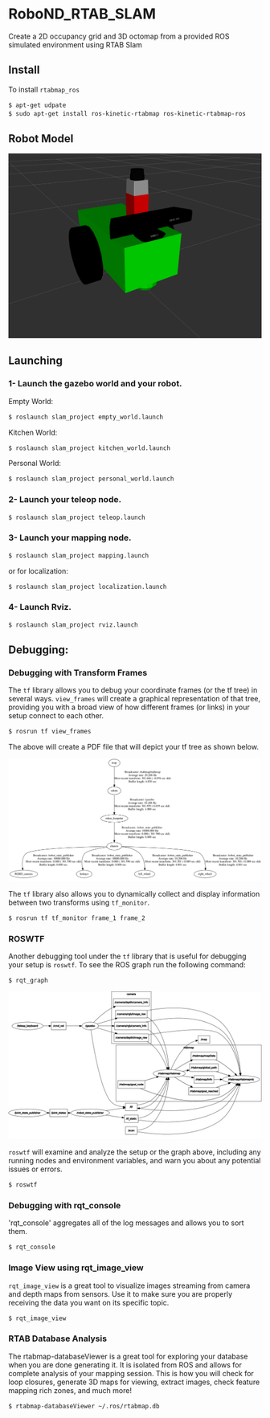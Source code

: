 # RoboND_RTAB_SLAM
Create a 2D occupancy grid and 3D octomap from a provided ROS simulated environment using RTAB Slam


## Install
To install `rtabmap_ros`

```bash
$ apt-get udpate
$ sudo apt-get install ros-kinetic-rtabmap ros-kinetic-rtabmap-ros
```

## Robot Model

<p align="center"> <img src="./misc/robot.png"> </p>

## Launching

### 1- Launch the gazebo world and your robot.

Empty World:
```bash
$ roslaunch slam_project empty_world.launch
```

Kitchen World:
```bash
$ roslaunch slam_project kitchen_world.launch
```

Personal World:
```bash
$ roslaunch slam_project personal_world.launch
```

### 2- Launch your teleop node.
```bash
$ roslaunch slam_project teleop.launch
```

### 3- Launch your mapping node.
```bash
$ roslaunch slam_project mapping.launch
```

or for localization:

```bash
$ roslaunch slam_project localization.launch
```

### 4- Launch Rviz.
```bash
$ roslaunch slam_project rviz.launch
```
## Debugging:

### Debugging with Transform Frames

The `tf` library allows you to debug your coordinate frames (or the tf tree) in several ways. `view_frames` will create a graphical representation of that tree, providing you with a broad view of how different frames (or links) in your setup connect to each other.

```bash
$ rosrun tf view_frames
```
The above will create a PDF file that will depict your tf tree as shown below.

<p align="center"> <img src="./misc/tf_map.png"> </p>

The `tf` library also allows you to dynamically collect and display information between two transforms using `tf_monitor`.

```bash
$ rosrun tf tf_monitor frame_1 frame_2
```

### ROSWTF

Another debugging tool under the `tf` library that is useful for debugging your setup is `roswtf`. To see the ROS graph run the following command:

```bash
$ rqt_graph
```
<p align="center"> <img src="./misc/rosgraph.png"> </p>

`roswtf` will examine and analyze the setup or the graph above, including any running nodes and environment variables, and warn you about any potential issues or errors.

```bash
$ roswtf
```

### Debugging with rqt_console

'rqt_console' aggregates all of the log messages and allows you to sort them.

```bash
$ rqt_console
```

### Image View using rqt_image_view

`rqt_image_view` is a great tool to visualize images streaming from camera and depth maps from sensors. Use it to make sure you are properly receiving the data you want on its specific topic.

```bash
$ rqt_image_view
```
### RTAB Database Analysis

The rtabmap-databaseViewer is a great tool for exploring your database when you are done generating it. It is isolated from ROS and allows for complete analysis of your mapping session. This is how you will check for loop closures, generate 3D maps for viewing, extract images, check feature mapping rich zones, and much more!

```bash
$ rtabmap-databaseViewer ~/.ros/rtabmap.db
```
